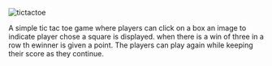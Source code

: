 ![tictactoe](https://user-images.githubusercontent.com/102041426/167984563-65cfdc2b-6a6f-4d7e-8c35-52a029f85f44.jpeg)



A simple tic tac toe game where players can click on a box an image to indicate player chose a square is displayed. when there is a win of three in a
row th ewinner is given a point. The players can play again while keeping their score as they continue.
